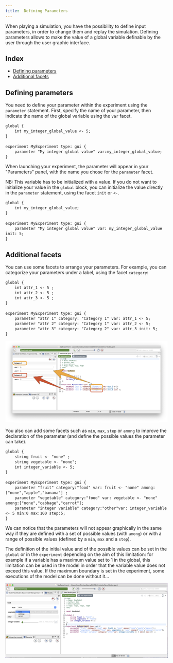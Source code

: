 ```yaml
---
title:  Defining Parameters
---
```


[//]: # (startConcept|define_parameters)
[//]: # (keyword|concept_parameter)
[//]: # (keyword|concept_gui)

When playing a simulation, you have the possibility to define input parameters, in order to change them and replay the simulation. Defining parameters allows to make the value of a global variable definable by the user through the user graphic interface.

## Index

* [Defining parameters](#defining-parameters)
* [Additional facets](#additional-facets)

## Defining parameters

You need to define your parameter within the experiment using the `parameter` statement. First, specify the name of your parameter, then indicate the name of the global variable using the `var` facet.

```
global {
    int my_integer_global_value <- 5;
}

experiment MyExperiment type: gui {
    parameter "My integer global value" var:my_integer_global_value;
}
```
When launching your experiment, the parameter will appear in your "Parameters" panel, with the name you chose for the `parameter` facet.

NB: This variable has to be initialized with a value. If you do not want to initialize your value in the `global` block, you can initialize the value directly in the `parameter` statement, using the facet `init` or `<-`.

```
global {
    int my_integer_global_value;
}

experiment MyExperiment type: gui {
    parameter "My integer global value" var: my_integer_global_value init: 5;
}
```

## Additional facets

You can use some facets to arrange your parameters. For example, you can categorize your parameters under a label, using the facet `category`:

```
global {
    int attr_1 <- 5 ;
    int attr_2 <- 5 ;
    int attr_3 <- 5 ;
}

experiment MyExperiment type: gui {
    parameter "attr 1" category: "Category 1" var: attr_1 <- 5;
    parameter "attr 2" category: "Category 1" var: attr_2 <- 5;
    parameter "attr 3" category: "Category 2" var: attr_3 init: 5;
}
```

![The Parameter view with several categories.](/resources/images/definingGUIExperiment/parameters_3_category.png)

You also can add some facets such as `min`, `max`, `step` or `among` to improve the declaration of the parameter (and define the possible values the parameter can take). 

```
global {
    string fruit <- "none" ;
    string vegetable <- "none";
    int integer_variable <- 5;
}

experiment MyExperiment type: gui {
    parameter "fruit" category:"food" var: fruit <- "none" among:["none","apple","banana"] ;
    parameter "vegetable" category:"food" var: vegetable <- "none" among:["none","cabbage","carrot"];
    parameter "integer variable" category:"other"var: integer_variable <- 5 min:0 max:100 step:5;
}

```

We can notice that the parameters will not appear graphically in the same way if they are defined with a set of possible values (with `among`) or with a range of possible values (defined by a `min`, `max` and a `step`).

The definition of the initial value and of the possible values can be set in the `global` or in the `experiment` depending on the aim of this limitation: for example if a variable has a maximum value set to 1 in the global, this limitation can be used in the model in order that the variable value does not exceed this value. If the maximum boundary is set in the experiment, some executions of the model can be done without it...

![Parameter View with parameters defined with possible values.](/resources/images/definingGUIExperiment/parameters_possible_values.png)

[//]: # (endConcept|define_parameters)
